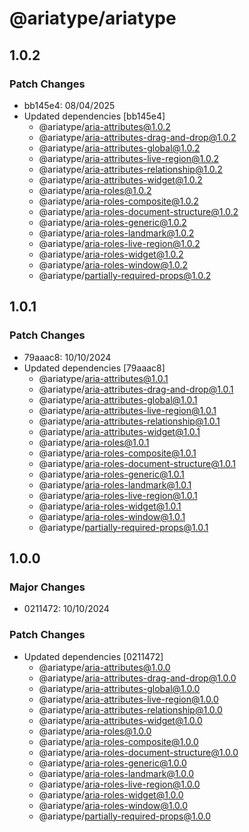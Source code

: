# @ariatype/ariatype

## 1.0.2

### Patch Changes

- bb145e4: 08/04/2025
- Updated dependencies [bb145e4]
  - @ariatype/aria-attributes@1.0.2
  - @ariatype/aria-attributes-drag-and-drop@1.0.2
  - @ariatype/aria-attributes-global@1.0.2
  - @ariatype/aria-attributes-live-region@1.0.2
  - @ariatype/aria-attributes-relationship@1.0.2
  - @ariatype/aria-attributes-widget@1.0.2
  - @ariatype/aria-roles@1.0.2
  - @ariatype/aria-roles-composite@1.0.2
  - @ariatype/aria-roles-document-structure@1.0.2
  - @ariatype/aria-roles-generic@1.0.2
  - @ariatype/aria-roles-landmark@1.0.2
  - @ariatype/aria-roles-live-region@1.0.2
  - @ariatype/aria-roles-widget@1.0.2
  - @ariatype/aria-roles-window@1.0.2
  - @ariatype/partially-required-props@1.0.2

## 1.0.1

### Patch Changes

- 79aaac8: 10/10/2024
- Updated dependencies [79aaac8]
  - @ariatype/aria-attributes@1.0.1
  - @ariatype/aria-attributes-drag-and-drop@1.0.1
  - @ariatype/aria-attributes-global@1.0.1
  - @ariatype/aria-attributes-live-region@1.0.1
  - @ariatype/aria-attributes-relationship@1.0.1
  - @ariatype/aria-attributes-widget@1.0.1
  - @ariatype/aria-roles@1.0.1
  - @ariatype/aria-roles-composite@1.0.1
  - @ariatype/aria-roles-document-structure@1.0.1
  - @ariatype/aria-roles-generic@1.0.1
  - @ariatype/aria-roles-landmark@1.0.1
  - @ariatype/aria-roles-live-region@1.0.1
  - @ariatype/aria-roles-widget@1.0.1
  - @ariatype/aria-roles-window@1.0.1
  - @ariatype/partially-required-props@1.0.1

## 1.0.0

### Major Changes

- 0211472: 10/10/2024

### Patch Changes

- Updated dependencies [0211472]
  - @ariatype/aria-attributes@1.0.0
  - @ariatype/aria-attributes-drag-and-drop@1.0.0
  - @ariatype/aria-attributes-global@1.0.0
  - @ariatype/aria-attributes-live-region@1.0.0
  - @ariatype/aria-attributes-relationship@1.0.0
  - @ariatype/aria-attributes-widget@1.0.0
  - @ariatype/aria-roles@1.0.0
  - @ariatype/aria-roles-composite@1.0.0
  - @ariatype/aria-roles-document-structure@1.0.0
  - @ariatype/aria-roles-generic@1.0.0
  - @ariatype/aria-roles-landmark@1.0.0
  - @ariatype/aria-roles-live-region@1.0.0
  - @ariatype/aria-roles-widget@1.0.0
  - @ariatype/aria-roles-window@1.0.0
  - @ariatype/partially-required-props@1.0.0

